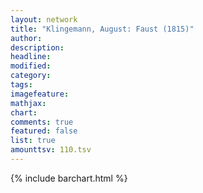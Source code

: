 ```yaml
---
layout: network
title: "Klingemann, August: Faust (1815)"
author:
description:
headline:
modified:
category:
tags:
imagefeature: 
mathjax: 
chart: 
comments: true
featured: false
list: true
amounttsv: 110.tsv
---
```

{% include barchart.html %}
